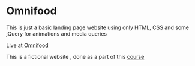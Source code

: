# Omnifood
This is just a basic landing page website using only HTML, CSS and some jQuery for animations and media queries

Live at [Omnifood](https://pranjalg131.github.io/Projects-Omnifood/)

This is a fictional website , done as a part of this [course](https://www.udemy.com/course/design-and-develop-a-killer-website-with-html5-and-css3/) 
